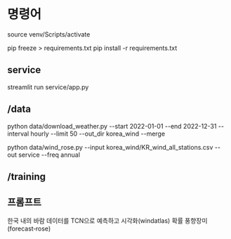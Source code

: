 # 명령어

source venv/Scripts/activate

pip freeze > requirements.txt
pip install -r requirements.txt

## service

streamlit run service/app.py

## /data

python data/download_weather.py --start 2022-01-01 --end 2022-12-31 --interval hourly --limit 50 --out_dir korea_wind --merge

python data/wind_rose.py --input korea_wind/KR_wind_all_stations.csv --out service --freq annual

## /training

## 프롬프트

한국 내의 바람 데이터를 TCN으로 예측하고 시각화(windatlas)
확률 풍향장미(forecast‑rose)
